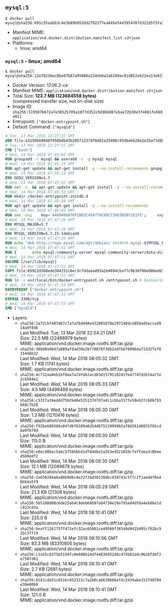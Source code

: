 ## `mysql:5`

```console
$ docker pull mysql@sha256:691c55aabb3c4e3b89b953dd2f022f7ea845e5443954767d321d5f5fa394e28c
```

-	Manifest MIME: `application/vnd.docker.distribution.manifest.list.v2+json`
-	Platforms:
	-	linux; amd64

### `mysql:5` - linux; amd64

```console
$ docker pull mysql@sha256:12e70236ec8be07b87a95008a22deb0a2a6289ac81d852e622ea13e8311cec64
```

-	Docker Version: 17.06.2-ce
-	Manifest MIME: `application/vnd.docker.distribution.manifest.v2+json`
-	Total Size: **123.7 MB (123684558 bytes)**  
	(compressed transfer size, not on-disk size)
-	Image ID: `sha256:5195076672a7e30525705a18f7d352c920bbd07a5ae72b30e374081fe660a011`
-	Entrypoint: `["docker-entrypoint.sh"]`
-	Default Command: `["mysqld"]`

```dockerfile
# Tue, 13 Mar 2018 22:27:37 GMT
ADD file:e3250bb9848f956bdb43b205f1237df0d81a25088c95dbdeb20a1e2baf1d884f in / 
# Tue, 13 Mar 2018 22:27:37 GMT
CMD ["bash"]
# Wed, 14 Mar 2018 07:45:05 GMT
RUN groupadd -r mysql && useradd -r -g mysql mysql
# Wed, 14 Mar 2018 07:45:14 GMT
RUN apt-get update && apt-get install -y --no-install-recommends gnupg dirmngr && rm -rf /var/lib/apt/lists/*
# Wed, 14 Mar 2018 07:45:14 GMT
ENV GOSU_VERSION=1.7
# Wed, 14 Mar 2018 07:45:52 GMT
RUN set -x 	&& apt-get update && apt-get install -y --no-install-recommends ca-certificates wget && rm -rf /var/lib/apt/lists/* 	&& wget -O /usr/local/bin/gosu "https://github.com/tianon/gosu/releases/download/$GOSU_VERSION/gosu-$(dpkg --print-architecture)" 	&& wget -O /usr/local/bin/gosu.asc "https://github.com/tianon/gosu/releases/download/$GOSU_VERSION/gosu-$(dpkg --print-architecture).asc" 	&& export GNUPGHOME="$(mktemp -d)" 	&& gpg --keyserver ha.pool.sks-keyservers.net --recv-keys B42F6819007F00F88E364FD4036A9C25BF357DD4 	&& gpg --batch --verify /usr/local/bin/gosu.asc /usr/local/bin/gosu 	&& rm -rf "$GNUPGHOME" /usr/local/bin/gosu.asc 	&& chmod +x /usr/local/bin/gosu 	&& gosu nobody true 	&& apt-get purge -y --auto-remove ca-certificates wget
# Wed, 14 Mar 2018 07:45:53 GMT
RUN mkdir /docker-entrypoint-initdb.d
# Wed, 14 Mar 2018 07:45:58 GMT
RUN apt-get update && apt-get install -y --no-install-recommends 		pwgen 		openssl 		perl 	&& rm -rf /var/lib/apt/lists/*
# Wed, 14 Mar 2018 07:46:02 GMT
RUN set -ex; 	key='A4A9406876FCBD3C456770C88C718D3B5072E1F5'; 	export GNUPGHOME="$(mktemp -d)"; 	gpg --keyserver ha.pool.sks-keyservers.net --recv-keys "$key"; 	gpg --export "$key" > /etc/apt/trusted.gpg.d/mysql.gpg; 	rm -rf "$GNUPGHOME"; 	apt-key list > /dev/null
# Wed, 14 Mar 2018 07:47:28 GMT
ENV MYSQL_MAJOR=5.7
# Wed, 14 Mar 2018 07:47:28 GMT
ENV MYSQL_VERSION=5.7.21-1debian9
# Wed, 14 Mar 2018 07:47:29 GMT
RUN echo "deb http://repo.mysql.com/apt/debian/ stretch mysql-${MYSQL_MAJOR}" > /etc/apt/sources.list.d/mysql.list
# Wed, 14 Mar 2018 07:47:51 GMT
RUN { 		echo mysql-community-server mysql-community-server/data-dir select ''; 		echo mysql-community-server mysql-community-server/root-pass password ''; 		echo mysql-community-server mysql-community-server/re-root-pass password ''; 		echo mysql-community-server mysql-community-server/remove-test-db select false; 	} | debconf-set-selections 	&& apt-get update && apt-get install -y mysql-server="${MYSQL_VERSION}" && rm -rf /var/lib/apt/lists/* 	&& rm -rf /var/lib/mysql && mkdir -p /var/lib/mysql /var/run/mysqld 	&& chown -R mysql:mysql /var/lib/mysql /var/run/mysqld 	&& chmod 777 /var/run/mysqld 	&& find /etc/mysql/ -name '*.cnf' -print0 		| xargs -0 grep -lZE '^(bind-address|log)' 		| xargs -rt -0 sed -Ei 's/^(bind-address|log)/#&/' 	&& echo '[mysqld]\nskip-host-cache\nskip-name-resolve' > /etc/mysql/conf.d/docker.cnf
# Wed, 14 Mar 2018 07:47:51 GMT
VOLUME [/var/lib/mysql]
# Wed, 14 Mar 2018 07:47:52 GMT
COPY file:05922d368ede304251c6ec3c7ddaaad93a2e4694cba77c9b3df80e006edd7b0e in /usr/local/bin/ 
# Wed, 14 Mar 2018 07:47:52 GMT
RUN ln -s usr/local/bin/docker-entrypoint.sh /entrypoint.sh # backwards compat
# Wed, 14 Mar 2018 07:47:53 GMT
ENTRYPOINT ["docker-entrypoint.sh"]
# Wed, 14 Mar 2018 07:47:53 GMT
EXPOSE 3306/tcp
# Wed, 14 Mar 2018 07:47:53 GMT
CMD ["mysqld"]
```

-	Layers:
	-	`sha256:2a72cbf407d67c7a7a76dd48e432091678e297140dce050ad5eccad918a9f8d6`  
		Last Modified: Tue, 13 Mar 2018 22:54:21 GMT  
		Size: 22.5 MB (22488979 bytes)  
		MIME: application/vnd.docker.image.rootfs.diff.tar.gzip
	-	`sha256:38680a9b47a889afdad30e2b778870f30b2adfb670996da71d32fef815446b32`  
		Last Modified: Wed, 14 Mar 2018 08:05:32 GMT  
		Size: 1.7 KB (1741 bytes)  
		MIME: application/vnd.docker.image.rootfs.diff.tar.gzip
	-	`sha256:4c732aa0eb1bf8ee7a7dfdb2acdb3d1579110241fe47747d2b14a77e2cb504e2`  
		Last Modified: Wed, 14 Mar 2018 08:05:33 GMT  
		Size: 4.5 MB (4498488 bytes)  
		MIME: application/vnd.docker.image.rootfs.diff.tar.gzip
	-	`sha256:c5317a34eddd75b2b48e525137d7d7adc1cbba157fe58eb2fc60bf93b68c7b28`  
		Last Modified: Wed, 14 Mar 2018 08:05:30 GMT  
		Size: 1.3 MB (1270416 bytes)  
		MIME: application/vnd.docker.image.rootfs.diff.tar.gzip
	-	`sha256:f92be680366c04fd6f6389a6d54d675219999b5af8d26146855f65cdba9fb79d`  
		Last Modified: Wed, 14 Mar 2018 08:05:30 GMT  
		Size: 115.0 B  
		MIME: application/vnd.docker.image.rootfs.diff.tar.gzip
	-	`sha256:e8ecd8bec5abc5756bbbd1df8ddbe1a353ed521659cfeffeea3c0beed5b9edf2`  
		Last Modified: Wed, 14 Mar 2018 08:05:35 GMT  
		Size: 12.1 MB (12089678 bytes)  
		MIME: application/vnd.docker.image.rootfs.diff.tar.gzip
	-	`sha256:2a650284a6a80b0d6c4e22f2bd30138dbc439743c5ffc2f1aed4f0a46bb4a5f9`  
		Last Modified: Wed, 14 Mar 2018 08:05:29 GMT  
		Size: 21.3 KB (21308 bytes)  
		MIME: application/vnd.docker.image.rootfs.diff.tar.gzip
	-	`sha256:5b5108d08c6de25ab4c9deb68b97ab4730e29a791ed4df8a4eb8be1dc923cd3a`  
		Last Modified: Wed, 14 Mar 2018 08:10:41 GMT  
		Size: 225.0 B  
		MIME: application/vnd.docker.image.rootfs.diff.tar.gzip
	-	`sha256:beaff1261757f472efc32ac65001ca49560f36549d9d15d05cf02bc92bc37f19`  
		Last Modified: Wed, 14 Mar 2018 08:10:56 GMT  
		Size: 83.3 MB (83310806 bytes)  
		MIME: application/vnd.docker.image.rootfs.diff.tar.gzip
	-	`sha256:c1a55c6375b519dfc0e608b14d744836952d8c475b81a4c9626fddf2e758fd01`  
		Last Modified: Wed, 14 Mar 2018 08:10:41 GMT  
		Size: 2.7 KB (2681 bytes)  
		MIME: application/vnd.docker.image.rootfs.diff.tar.gzip
	-	`sha256:8181cde51c6516c052322c7a2b0ca6639b86ef4c2439abe153748f04e30e80b0`  
		Last Modified: Wed, 14 Mar 2018 08:10:41 GMT  
		Size: 121.0 B  
		MIME: application/vnd.docker.image.rootfs.diff.tar.gzip

